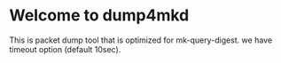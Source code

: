 # Welcome to dump4mkd

This is packet dump tool that is optimized for mk-query-digest.
we have timeout option (default 10sec).
